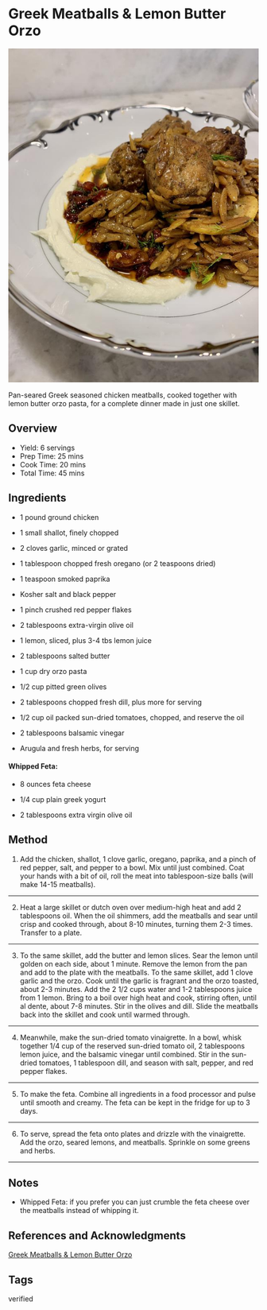 # Greek Meatballs & Lemon Butter Orzo

<p align="center">
<img title="Greek Meatballs & Lemon Butter Orzo" src="../assets/greek-meatballs-&-lemon-butter-orzo.jpg">
</p>

Pan-seared Greek seasoned chicken meatballs, cooked together with lemon butter orzo pasta, for a complete dinner made in just one skillet.

## Overview

- Yield: 6 servings
- Prep Time: 25 mins
- Cook Time: 20 mins
- Total Time: 45 mins

## Ingredients

- 1 pound ground chicken

- 1 small shallot, finely chopped

- 2 cloves garlic, minced or grated

- 1 tablespoon chopped fresh oregano (or 2 teaspoons dried)

- 1 teaspoon smoked paprika

- Kosher salt and black pepper

- 1 pinch crushed red pepper flakes

- 2 tablespoons extra-virgin olive oil

- 1 lemon, sliced, plus 3-4 tbs lemon juice

- 2 tablespoons salted butter

- 1 cup dry orzo pasta

- 1/2 cup pitted green olives

- 2 tablespoons chopped fresh dill, plus more for serving

- 1/2 cup oil packed sun-dried tomatoes, chopped, and reserve the oil

- 2 tablespoons balsamic vinegar

- Arugula and fresh herbs, for serving

#### Whipped Feta:

- 8 ounces feta cheese

- 1/4 cup plain greek yogurt

- 2 tablespoons extra virgin olive oil

## Method

1. Add the chicken, shallot, 1 clove garlic, oregano, paprika, and a pinch of red pepper, salt, and pepper to a bowl. Mix until just combined. Coat your hands with a bit of oil, roll the meat into tablespoon-size balls (will make 14-15 meatballs).
---
2. Heat a large skillet or dutch oven over medium-high heat and add 2 tablespoons oil. When the oil shimmers, add the meatballs and sear until crisp and cooked through, about 8-10 minutes, turning them 2-3 times. Transfer to a plate.
---
3. To the same skillet, add the butter and lemon slices. Sear the lemon until golden on each side, about 1 minute. Remove the lemon from the pan and add to the plate with the meatballs. To the same skillet, add 1 clove garlic and the orzo. Cook until the garlic is fragrant and the orzo toasted, about 2-3 minutes. Add the 2 1/2 cups water and 1-2 tablespoons juice from 1 lemon. Bring to a boil over high heat and cook, stirring often, until al dente, about 7-8 minutes. Stir in the olives and dill. Slide the meatballs back into the skillet and cook until warmed through.
---
4. Meanwhile, make the sun-dried tomato vinaigrette. In a bowl, whisk together 1/4 cup of the reserved sun-dried tomato oil, 2 tablespoons lemon juice, and the balsamic vinegar until combined. Stir in the sun-dried tomatoes, 1 tablespoon dill, and season with salt, pepper, and red pepper flakes.
---
5. To make the feta. Combine all ingredients in a food processor and pulse until smooth and creamy. The feta can be kept in the fridge for up to 3 days.
---
6. To serve, spread the feta onto plates and drizzle with the vinaigrette. Add the orzo, seared lemons, and meatballs. Sprinkle on some greens and herbs.
---

## Notes

- Whipped Feta: if you prefer you can just crumble the feta cheese over the meatballs instead of whipping it.

## References and Acknowledgments

[Greek Meatballs & Lemon Butter Orzo](https://www.halfbakedharvest.com/one-skillet-greek-meatballs-and-lemon-butter-orzo/#bo-recipe)

## Tags
verified
